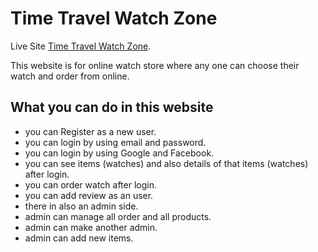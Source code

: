 # Time Travel Watch Zone

Live Site [Time Travel Watch Zone](https://time-travel-watch-zone.web.app/).

This website is for online watch store where any one can choose their watch and order from online.

## What you can do in this website

- you can Register as a new user.
- you can login by using email and password.
- you can login by using Google and Facebook.
- you can see items (watches) and also details of that items (watches) after login.
- you can order watch after login.
- you can add review as an user.
- there in also an admin side.
- admin can manage all order and all products.
- admin can make another admin.
- admin can add new items.
